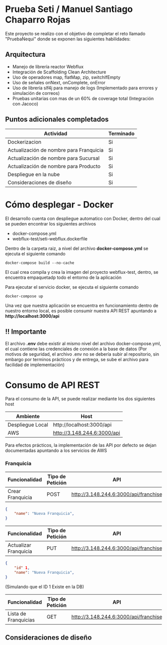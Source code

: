 # Prueba Seti / Manuel Santiago Chaparro Rojas

Este proyecto se realizo con el objetivo de completar el reto llamado "PruebaNequi" donde se exponen las siguientes habilidades:

## Arquitectura

- Manejo de librería reactor Webflux
- Integración de Scaffolding Clean Architecture
- Uso de operadores map, flatMap, zip, switchIfEmpty
- Uso de señales onNext, onComplete, onError
- Uso de librería slf4j para manejo de logs (Implementado para errores y simulación de correos)
- Pruebas unitarias con mas de un 60% de coverage total (Integración con Jacoco)

## Puntos adicionales completados

| Actividad                                |  Terminado  |
|------------------------------------------|-------------|
| Dockerizacion                            |    Si    |
| Actualización de nombre para Franquicia  |    Si    |
| Actualización de nombre para Sucursal    |    Si    |
| Actualización de nombre para Producto    |    Si    |
| Despliegue en la nube                    |    Si    |
| Consideraciones de diseño                |    Si    |

# Cómo desplegar - Docker

El desarrollo cuenta con despliegue automatico con Docker, dentro del cual se pueden encontrar los siguientes archivos

- docker-compose.yml
- webflux-test/seti-webflux.dockerfile

Dentro de la carpeta raiz, a nivel del archivo **docker-compose.yml** se ejecuta el siguiente comando

```shell
docker-compose build --no-cache
```

El cual crea compila y crea la imagen del proyecto webflux-test, dentro, se encuentra empaquetadp todo el entorno de la aplicación

Para ejecutar el servicio docker, se ejecuta el siguiente comando

```shell
docker-compose up
```

Una vez que nuestra aplicación se encuentra en funcionamiento dentro de nuestro entorno local, es posible consumir nuestra API REST apuntando a **http://localhost:3000/api**

## !! Importante

El archivo **.env** debe existir al mismo nivel del archivo docker-compose.yml, el cual contiene las credenciales de conexión a la base de datos (Por motivos de seguridad, el archivo .env no se debería subir al repositorio, sin embargo por terminos prácticos y de entrega, se sube el archivo para facilidad de implementación)

# Consumo de API REST

Para el consumo de la API, se puede realizar mediante los dos siguientes host

| Ambiente            |  Host                        |
|---------------------|------------------------------|
| Despliegue Local    | http://localhost:3000/api    |
| AWS                 | http://3.148.244.6:3000/api  |

Para efectos prácticos, la implementación de las API por defecto se dejan documentadas apuntando a los servicios de AWS

### Franquicia

| Funcionalidad    | Tipo de Petición |  API                                  |
|------------------|------------------|---------------------------------------|
| Crear Franquicia | POST             | http://3.148.244.6:3000/api/franchise |

```json
{
    "name": "Nueva Franquicia",
}
```

| Funcionalidad         | Tipo de Petición |  API                                  |
|-----------------------|------------------|---------------------------------------|
| Actualizar Franquicia | PUT              | http://3.148.244.6:3000/api/franchise |

```json
{
    "id" 1, 
    "name": "Nueva Franquicia",
}
```
(Simulando que el ID 1 Existe en la DB)

| Funcionalidad         | Tipo de Petición |  API                                  |
|-----------------------|------------------|---------------------------------------|
| Lista de Franquicias  | GET              | http://3.148.244.6:3000/api/franchise |

## Consideraciones de diseño

